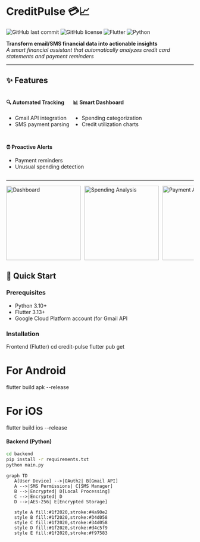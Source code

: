 # CreditPulse 💳📈
![GitHub last commit](https://img.shields.io/github/last-commit/yourusername/creditpulse?color=blueviolet)
![GitHub license](https://img.shields.io/github/license/yourusername/creditpulse?color=success)
![Flutter](https://img.shields.io/badge/Flutter-3.13-blue?logo=flutter)
![Python](https://img.shields.io/badge/Python-3.10+-yellow?logo=python)

**Transform email/SMS financial data into actionable insights**  
*A smart financial assistant that automatically analyzes credit card statements and payment reminders*

---

## ✨ Features

<div style="display: flex; flex-wrap: wrap; gap: 10px;">
  <div>
    <h4>🔍 Automated Tracking</h4>
    <ul>
      <li>Gmail API integration</li>
      <li>SMS payment parsing</li>
    </ul>
  </div>
  <div>
    <h4>📊 Smart Dashboard</h4>
    <ul>
      <li>Spending categorization</li>
      <li>Credit utilization charts</li>
    </ul>
  </div>
  <div>
    <h4>⏰ Proactive Alerts</h4>
    <ul>
      <li>Payment reminders</li>
      <li>Unusual spending detection</li>
    </ul>
  </div>
</div>

---
<div style="display: flex; gap: 10px; overflow-x: auto;"> <img src="screenshots/dashboard.png" width="200" alt="Dashboard"> <img src="screenshots/analysis.png" width="200" alt="Spending Analysis"> <img src="screenshots/alerts.png" width="200" alt="Payment Alerts"> </div>

## 🚀 Quick Start

### Prerequisites
- Python 3.10+
- Flutter 3.13+
- Google Cloud Platform account (for Gmail API

 
### Installation

Frontend (Flutter)
cd credit-pulse
flutter pub get

# For Android
flutter build apk --release

# For iOS
flutter build ios --release

#### Backend (Python)
```bash
cd backend
pip install -r requirements.txt
python main.py
```

 ```mermaid
graph TD
    A[User Device] -->|OAuth2| B[Gmail API]
    A -->|SMS Permissions| C[SMS Manager]
    B -->|Encrypted| D[Local Processing]
    C -->|Encrypted| D
    D -->|AES-256| E[Encrypted Storage]
    
    style A fill:#1f2020,stroke:#4a90e2
    style B fill:#1f2020,stroke:#34d058
    style C fill:#1f2020,stroke:#34d058
    style D fill:#1f2020,stroke:#d4c5f9
    style E fill:#1f2020,stroke:#f97583
```
  
